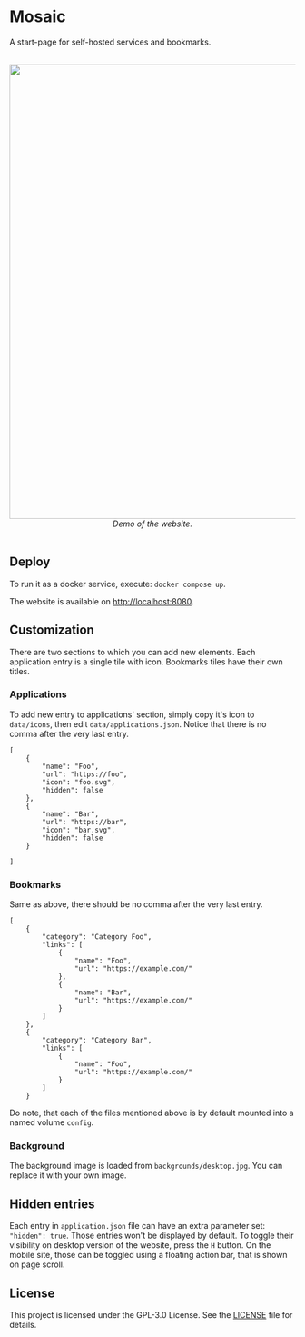 # Mosaic

A start-page for self-hosted services and bookmarks.

<br>
<div align="center">
  <img src="https://github.com/user-attachments/assets/60dace86-2e3b-44c2-a85b-b9573f622fb5" width="800" height="auto"/>
  <br>
  <em>Demo of the website.</em>
</div>
<br>

## Deploy

To run it as a docker service, execute: `docker compose up`.

The website is available on [http://localhost:8080](http://localhost:8080).

## Customization

There are two sections to which you can add new elements. Each application entry is a single tile with icon. Bookmarks tiles have their own titles.

### Applications

To add new entry to applications' section, simply copy it's icon to `data/icons`, then edit `data/applications.json`.
Notice that there is no comma after the very last entry.

```
[
    {
        "name": "Foo",
        "url": "https://foo",
        "icon": "foo.svg",
        "hidden": false
    },
    {
        "name": "Bar",
        "url": "https://bar",
        "icon": "bar.svg",
        "hidden": false
    }

]
```

### Bookmarks

Same as above, there should be no comma after the very last entry.

```
[
    {
        "category": "Category Foo",
        "links": [
            {
                "name": "Foo",
                "url": "https://example.com/"
            },
            {
                "name": "Bar",
                "url": "https://example.com/"
            }
        ]
    },
    {
        "category": "Category Bar",
        "links": [
            {
                "name": "Foo",
                "url": "https://example.com/"
            }
        ]
    }
```

Do note, that each of the files mentioned above is by default mounted into a named volume `config`.

### Background

The background image is loaded from `backgrounds/desktop.jpg`. You can replace it with your own image.

## Hidden entries

Each entry in `application.json` file can have an extra parameter set: `"hidden": true`. Those entries won't be displayed by default. To toggle their visibility on desktop version of the website, press the `H` button. On the mobile site, those can be toggled using a floating action bar, that is shown on page scroll.

## License

This project is licensed under the GPL-3.0 License. See the [LICENSE](LICENSE) file for details.
